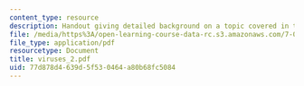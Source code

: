 ```yaml
---
content_type: resource
description: Handout giving detailed background on a topic covered in the course.
file: /media/https%3A/open-learning-course-data-rc.s3.amazonaws.com/7-012-introduction-to-biology-fall-2004/77d878d4639d5f530464a80b68fc5084_viruses_2.pdf
file_type: application/pdf
resourcetype: Document
title: viruses_2.pdf
uid: 77d878d4-639d-5f53-0464-a80b68fc5084
---
```

